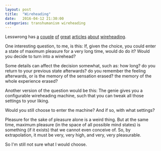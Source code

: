 ```yaml
---
layout: post
title:  "Wireheading"
date:   2016-04-12 21:30:00
categories: transhumanism wireheading
---
```


Lesswrong has 
 [a](http://lesswrong.com/lw/1oc/you_cannot_be_mistaken_about_not_wanting_to/)
 [couple](https://wiki.lesswrong.com/wiki/Wireheading)
 [of](http://lesswrong.com/lw/15c/would_your_real_preferences_please_stand_up/)
 [great](http://lesswrong.com/lw/69r/why_no_wireheading/) 
 [articles](http://lesswrong.com/lw/1lb/are_wireheads_happy/)
 [about](http://lesswrong.com/lw/lb/not_for_the_sake_of_happiness_alone/) 
 [wireheading](http://lesswrong.com/lw/65w/not_for_the_sake_of_pleasure_alone/).
 
One interesting question, to me, is this: If, given the choice, you could enter a state of maximum pleasure for
a very long time, would do do it? Would you decide to turn into a wirehead?

Some details can affect the decision somewhat, such as: how long? do you return to your previous state afterwards?
do you remember the feeling afterwards, or is the memory of the sensation erased? the memory of the whole experience
erased?

Another version of the question would be this: The genie gives you a configurable wireheading machine, such that you can
tweak all those settings to your liking.

Would you still choose to enter the machine? And if so, with what settings?

Pleasure for the sake of pleasure alone is a weird thing. But at the same time, maximum pleasure (in the space of all
possible mind states) is something (if it exists) that we cannot even conceive of. So, by extrapolation, it must be
very, very high, and very, very pleasurable.

So I'm still not sure what I would choose.
